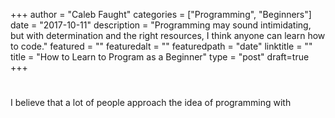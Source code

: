 +++
author = "Caleb Faught"
categories = ["Programming", "Beginners"]
date = "2017-10-11"
description = "Programming may sound intimidating, but with determination and the right resources, I think anyone can learn how to code."
featured = ""
featuredalt = ""
featuredpath = "date"
linktitle = ""
title = "How to Learn to Program as a Beginner"
type = "post"
draft=true
+++

#

I believe that a lot of people approach the idea of programming with
